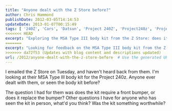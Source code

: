 ```yaml
---
title: "Anyone dealt with the Z Store before?"
author: Chris Hammond
publishDate: 2012-03-05T14:14:53
updateDate: 2013-01-07T00:15:49
tags: [ '240Z', 'Cars', 'Datsun', 'Project 240Z', 'Project240z', 'Project240Zcom' ]
<<<<<<< HEAD
excerpt: "Exploring the MSA Type III body kit from the Z Store: does it replace the bumper? All insights welcome!"
=======
excerpt: "Looking for feedback on the MSA Type III body kit from the Z Store for your Project 240z? Discover if the kit needs a front bumper or replaces it!"
>>>>>>> da72f53 (Updates with blog content and descriptions updated)
url: /2012/anyone-dealt-with-the-z-store-before  # Use the generated URL with year
---
```

<p>I emailed the Z Store on Tuesday, and haven't heard back from them. I'm looking at their MSA Type III body kit for the Project 240z. Anyone ever dealt with them, or seen the body kit before?</p> <p>The question I had for them was does the kit require a front bumper, or does it replace the bumper? Other questions I have for anyone who has seen the kit in person, what'd you think? Was the kit something worthwhile?</p>

